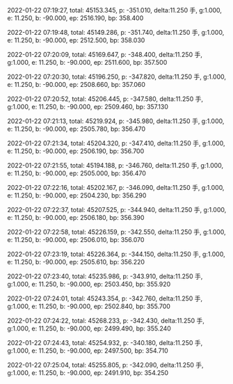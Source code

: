 2022-01-22 07:19:27, total: 45153.345, p: -351.010, delta:11.250 手, g:1.000, e: 11.250, b: -90.000, ep: 2516.190, bp: 358.400

2022-01-22 07:19:48, total: 45149.286, p: -351.740, delta:11.250 手, g:1.000, e: 11.250, b: -90.000, ep: 2512.500, bp: 358.030

2022-01-22 07:20:09, total: 45169.647, p: -348.400, delta:11.250 手, g:1.000, e: 11.250, b: -90.000, ep: 2511.600, bp: 357.500

2022-01-22 07:20:30, total: 45196.250, p: -347.820, delta:11.250 手, g:1.000, e: 11.250, b: -90.000, ep: 2508.660, bp: 357.060

2022-01-22 07:20:52, total: 45206.445, p: -347.580, delta:11.250 手, g:1.000, e: 11.250, b: -90.000, ep: 2509.460, bp: 357.130

2022-01-22 07:21:13, total: 45219.924, p: -345.980, delta:11.250 手, g:1.000, e: 11.250, b: -90.000, ep: 2505.780, bp: 356.470

2022-01-22 07:21:34, total: 45204.320, p: -347.410, delta:11.250 手, g:1.000, e: 11.250, b: -90.000, ep: 2506.190, bp: 356.700

2022-01-22 07:21:55, total: 45194.188, p: -346.760, delta:11.250 手, g:1.000, e: 11.250, b: -90.000, ep: 2505.000, bp: 356.470

2022-01-22 07:22:16, total: 45202.167, p: -346.090, delta:11.250 手, g:1.000, e: 11.250, b: -90.000, ep: 2504.230, bp: 356.290

2022-01-22 07:22:37, total: 45207.525, p: -344.940, delta:11.250 手, g:1.000, e: 11.250, b: -90.000, ep: 2506.180, bp: 356.390

2022-01-22 07:22:58, total: 45226.159, p: -342.550, delta:11.250 手, g:1.000, e: 11.250, b: -90.000, ep: 2506.010, bp: 356.070

2022-01-22 07:23:19, total: 45226.364, p: -344.150, delta:11.250 手, g:1.000, e: 11.250, b: -90.000, ep: 2505.610, bp: 356.220

2022-01-22 07:23:40, total: 45235.986, p: -343.910, delta:11.250 手, g:1.000, e: 11.250, b: -90.000, ep: 2503.450, bp: 355.920

2022-01-22 07:24:01, total: 45243.354, p: -342.760, delta:11.250 手, g:1.000, e: 11.250, b: -90.000, ep: 2502.840, bp: 355.700

2022-01-22 07:24:22, total: 45268.233, p: -342.430, delta:11.250 手, g:1.000, e: 11.250, b: -90.000, ep: 2499.490, bp: 355.240

2022-01-22 07:24:43, total: 45254.932, p: -340.180, delta:11.250 手, g:1.000, e: 11.250, b: -90.000, ep: 2497.500, bp: 354.710

2022-01-22 07:25:04, total: 45255.805, p: -342.090, delta:11.250 手, g:1.000, e: 11.250, b: -90.000, ep: 2491.910, bp: 354.250